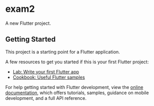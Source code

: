 # exam2

A new Flutter project.

## Getting Started

This project is a starting point for a Flutter application.

A few resources to get you started if this is your first Flutter project:

- [Lab: Write your first Flutter app](https://docs.flutter.dev/get-started/codelab)
- [Cookbook: Useful Flutter samples](https://docs.flutter.dev/cookbook)

For help getting started with Flutter development, view the
[online documentation](https://docs.flutter.dev/), which offers tutorials,
samples, guidance on mobile development, and a full API reference.


<p>
<img scr="https://user-images.githubusercontent.com/116251590/211246548-868de43c-5451-4784-9f0f-d286f8e7e258.PNG" size=22% height=35%>
</p>

